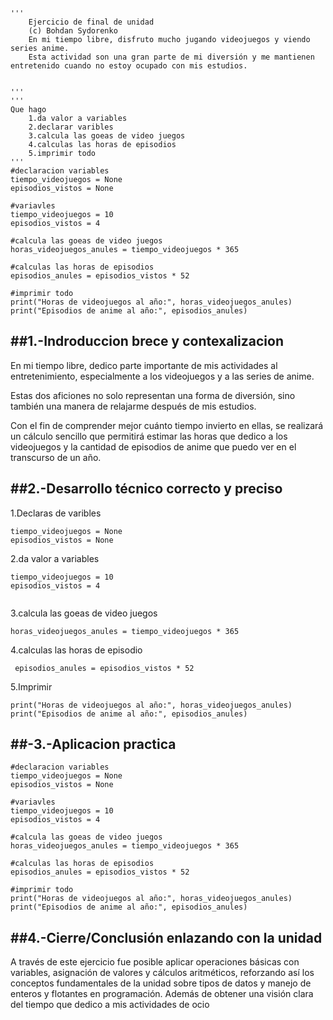 ```
'''
    Ejercicio de final de unidad
    (c) Bohdan Sydorenko
    En mi tiempo libre, disfruto mucho jugando videojuegos y viendo series anime. 
    Esta actividad son una gran parte de mi diversión y me mantienen entretenido cuando no estoy ocupado con mis estudios.


'''
'''
Que hago
    1.da valor a variables
    2.declarar varibles
    3.calcula las goeas de video juegos
    4.calculas las horas de episodios 
    5.imprimir todo
'''
#declaracion variables
tiempo_videojuegos = None
episodios_vistos = None 

#variavles 
tiempo_videojuegos = 10
episodios_vistos = 4 

#calcula las goeas de video juegos
horas_videojuegos_anules = tiempo_videojuegos * 365

#calculas las horas de episodios 
episodios_anules = episodios_vistos * 52

#imprimir todo
print("Horas de videojuegos al año:", horas_videojuegos_anules)
print("Episodios de anime al año:", episodios_anules)
```
##1.-Indroduccion brece y contexalizacion
---
En mi tiempo libre, dedico parte importante de mis actividades al entretenimiento, especialmente a los videojuegos y a las series de anime. 

Estas dos aficiones no solo representan una forma de diversión, sino también una manera de relajarme después de mis estudios.

Con el fin de comprender mejor cuánto tiempo invierto en ellas, se realizará un cálculo sencillo que permitirá estimar las horas que dedico a los videojuegos y la cantidad de episodios de anime que puedo ver en el transcurso de un año.



##2.-Desarrollo técnico correcto y preciso
---
1.Declaras de varibles
```
tiempo_videojuegos = None
episodios_vistos = None 
```

2.da valor a variables
```
tiempo_videojuegos = 10
episodios_vistos = 4 
       
```
3.calcula las goeas de video juegos
```
horas_videojuegos_anules = tiempo_videojuegos * 365
```
4.calculas las horas de episodio 
```
 episodios_anules = episodios_vistos * 52

```
5.Imprimir
```
print("Horas de videojuegos al año:", horas_videojuegos_anules)
print("Episodios de anime al año:", episodios_anules)

```


##-3.-Aplicacion practica
---
```
#declaracion variables
tiempo_videojuegos = None
episodios_vistos = None 

#variavles 
tiempo_videojuegos = 10
episodios_vistos = 4 

#calcula las goeas de video juegos
horas_videojuegos_anules = tiempo_videojuegos * 365

#calculas las horas de episodios 
episodios_anules = episodios_vistos * 52

#imprimir todo
print("Horas de videojuegos al año:", horas_videojuegos_anules)
print("Episodios de anime al año:", episodios_anules)
```

##4.-Cierre/Conclusión enlazando con la unidad
---
A través de este ejercicio fue posible aplicar operaciones básicas con variables, asignación de valores y cálculos aritméticos, reforzando así los conceptos fundamentales de la unidad sobre tipos de datos y manejo de enteros y flotantes en programación. Además de obtener una visión clara del tiempo que dedico a mis actividades de ocio
